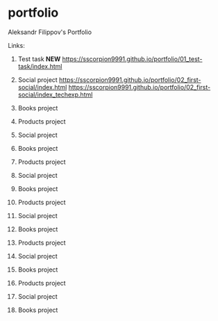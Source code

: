 # portfolio
Aleksandr Filippov's Portfolio 


Links:

1. Test task
<strong>NEW</strong>
https://sscorpion9991.github.io/portfolio/01_test-task/index.html

2. Social project
https://sscorpion9991.github.io/portfolio/02_first-social/index.html
https://sscorpion9991.github.io/portfolio/02_first-social/index_techexp.html

3. Books project


4. Products project


5. Social project


6. Books project


7. Products project


8. Social project


9. Books project


10. Products project


11. Social project


12. Books project


13. Products project


14. Social project


15. Books project


16. Products project


17. Social project


18. Books project


